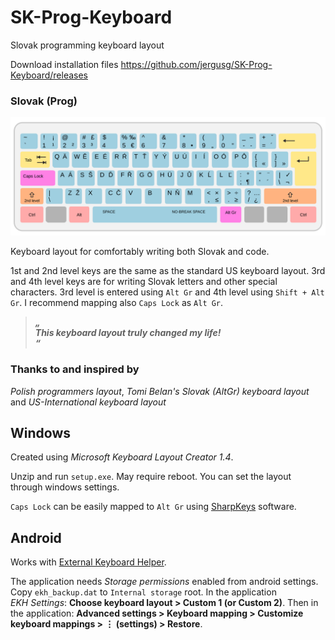 # SK-Prog-Keyboard

Slovak programming keyboard layout

Download installation files https://github.com/jergusg/SK-Prog-Keyboard/releases

### Slovak (Prog)
![Slovak (Prog)](./SK-Prog.svg)

Keyboard layout for comfortably writing both Slovak and code.

1st and 2nd level keys are the same as the standard US keyboard layout. 3rd and 4th level keys are for writing Slovak letters and other special characters. 3rd level is entered using `Alt Gr` and 4th level using `Shift + Alt Gr`. I recommend mapping also `Caps Lock` as `Alt Gr`.

> ***„***  
> ***This keyboard layout truly changed my life!***  
> ***“***  

### Thanks to and inspired by
*Polish programmers layout*, *Tomi Belan's Slovak (AltGr) keyboard layout* and *US-International keyboard layout*

## Windows
Created using *Microsoft Keyboard Layout Creator 1.4*.

Unzip and run `setup.exe`. May require reboot. You can set the layout through windows settings.

`Caps Lock` can be easily mapped to `Alt Gr` using [SharpKeys](https://github.com/randyrants/sharpkeys/releases) software.

## Android
Works with [External Keyboard Helper](http://www.apedroid.com/android-applications/external-keyboard-helper).

The application needs *Storage permissions* enabled from android settings.  
Copy `ekh_backup.dat` to `Internal storage` root. In the application *EKH Settings*: **Choose keyboard layout > Custom 1 (or Custom 2)**. Then in the application: **Advanced settings > Keyboard mapping > Customize keyboard mappings > ⋮ (settings) > Restore**.
